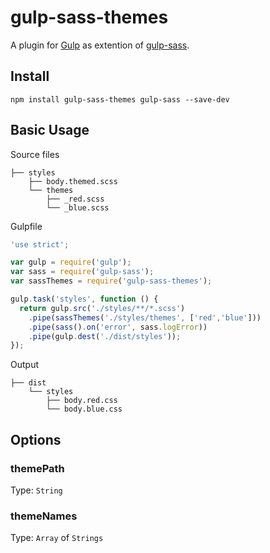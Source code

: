 # gulp-sass-themes

A plugin for [Gulp](https://github.com/gulpjs/gulp) as extention of [gulp-sass](https://github.com/dlmanning/gulp-sass).

## Install

```
npm install gulp-sass-themes gulp-sass --save-dev
```

## Basic Usage

Source files
```
├── styles
    ├── body.themed.scss
    └── themes
        ├── _red.scss
        └── _blue.scss
```

Gulpfile
```javascript
'use strict';

var gulp = require('gulp');
var sass = require('gulp-sass');
var sassThemes = require('gulp-sass-themes');

gulp.task('styles', function () {
  return gulp.src('./styles/**/*.scss')
    .pipe(sassThemes('./styles/themes', ['red','blue']))
    .pipe(sass().on('error', sass.logError))
    .pipe(gulp.dest('./dist/styles'));
});
```

Output
```
├── dist
    └── styles
        ├── body.red.css
        └── body.blue.css
```

## Options

### themePath
Type: `String`

### themeNames
Type: `Array` of `Strings`
